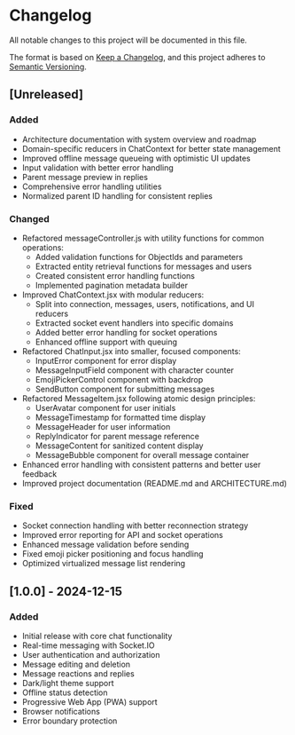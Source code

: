 # Changelog

All notable changes to this project will be documented in this file.

The format is based on [Keep a Changelog](https://keepachangelog.com/en/1.0.0/),
and this project adheres to [Semantic Versioning](https://semver.org/spec/v2.0.0.html).

## [Unreleased]

### Added
- Architecture documentation with system overview and roadmap
- Domain-specific reducers in ChatContext for better state management
- Improved offline message queueing with optimistic UI updates
- Input validation with better error handling
- Parent message preview in replies
- Comprehensive error handling utilities
- Normalized parent ID handling for consistent replies

### Changed
- Refactored messageController.js with utility functions for common operations:
  - Added validation functions for ObjectIds and parameters
  - Extracted entity retrieval functions for messages and users
  - Created consistent error handling functions
  - Implemented pagination metadata builder
- Improved ChatContext.jsx with modular reducers:
  - Split into connection, messages, users, notifications, and UI reducers
  - Extracted socket event handlers into specific domains
  - Added better error handling for socket operations
  - Enhanced offline support with queuing
- Refactored ChatInput.jsx into smaller, focused components:
  - InputError component for error display
  - MessageInputField component with character counter
  - EmojiPickerControl component with backdrop
  - SendButton component for submitting messages
- Refactored MessageItem.jsx following atomic design principles:
  - UserAvatar component for user initials
  - MessageTimestamp for formatted time display
  - MessageHeader for user information
  - ReplyIndicator for parent message reference
  - MessageContent for sanitized content display
  - MessageBubble component for overall message container
- Enhanced error handling with consistent patterns and better user feedback
- Improved project documentation (README.md and ARCHITECTURE.md)

### Fixed
- Socket connection handling with better reconnection strategy
- Improved error reporting for API and socket operations
- Enhanced message validation before sending
- Fixed emoji picker positioning and focus handling
- Optimized virtualized message list rendering

## [1.0.0] - 2024-12-15

### Added
- Initial release with core chat functionality
- Real-time messaging with Socket.IO
- User authentication and authorization
- Message editing and deletion
- Message reactions and replies
- Dark/light theme support
- Offline status detection
- Progressive Web App (PWA) support
- Browser notifications
- Error boundary protection
